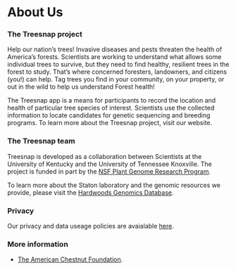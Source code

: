 # About Us

### The Treesnap project

Help our nation’s trees!  Invasive diseases and pests threaten the health of America’s forests.  Scientists are working to understand what allows some individual trees to survive, but they need to find healthy, resilient trees in the forest to study.  That’s where concerned foresters, landowners, and citizens (you!) can help.  Tag trees you find in your community, on your property, or out in the wild to help us understand Forest health!

The Treesnap app is a means for participants to record the location and health of particular tree species of interest.  Scientists use the collected information to locate candidates for genetic sequencing and breeding programs.   To learn more about the Treesnap project, visit our website.

### The Treesnap team

Treesnap is developed as a collaboration between Scientists at the University of Kentucky and the University of Tennessee Knoxville.  The project is funded in part by the [NSF Plant Genome Research Program](https://nsf.gov/funding/pgm_summ.jsp?pims_id=5338).

To learn more about the Staton laboratory and the genomic resources we provide, please visit the [Hardwoods Genomics Database](http://www.hardwoodgenomics.org/).

### Privacy

Our privacy and data useage policies are avaialable [here](/privacy).

### More information

* [The American Chestnut Foundation](https://www.acf.org/).